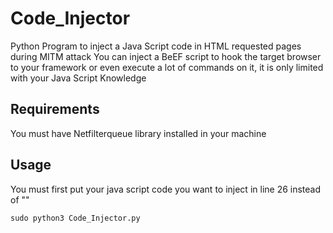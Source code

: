 # Code_Injector
Python Program to inject a Java Script code in HTML requested pages during MITM attack
You can inject a BeEF script to hook the target browser to your framework or even execute a lot of commands on it, it is only limited with your Java Script Knowledge 

## Requirements
You must have Netfilterqueue library installed in your machine

## Usage
You must first put your java script code you want to inject in line 26 instead of "<script>alert('TEST');</script>"

`sudo python3 Code_Injector.py`
